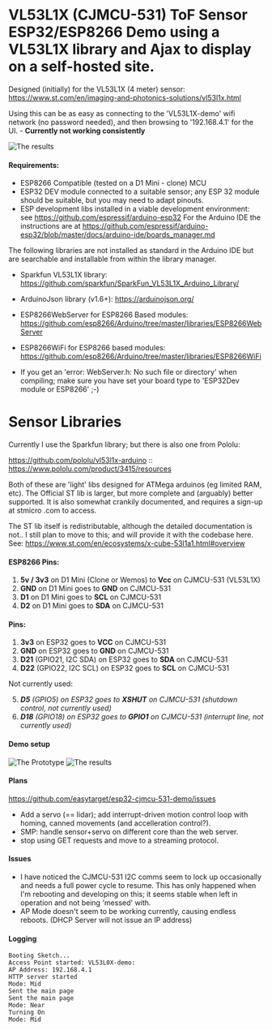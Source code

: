# VL53L1X (CJMCU-531) ToF Sensor ESP32/ESP8266 Demo using a VL53L1X library and Ajax to display on a self-hosted site.
Designed (initially) for the VL53L1X (4 meter) sensor:
https://www.st.com/en/imaging-and-photonics-solutions/vl53l1x.html

Using this can be as easy as connecting to the 'VL53L1X-demo' wifi network (no password needed), and then browsing to '192.168.4.1' for the UI. - **Currently not working consistently**

![The results](/docs/graph-panel.png)

#### Requirements:
* ESP8266 Compatible (tested on a D1 Mini - clone) MCU
* ESP32 DEV module connected to a suitable sensor; any ESP 32 module should be suitable, but you may need to adapt pinouts.
* ESP development libs installed in a viable development environment: see https://github.com/espressif/arduino-esp32 
  For the Arduino IDE the instructions are at  https://github.com/espressif/arduino-esp32/blob/master/docs/arduino-ide/boards_manager.md

The following libraries are not installed as standard in the Arduino IDE but are searchable and installable from within the library manager.
* Sparkfun VL53L1X library: https://github.com/sparkfun/SparkFun_VL53L1X_Arduino_Library/
* ArduinoJson library (v1.6+): https://arduinojson.org/
* ESP8266WebServer for ESP8266 Based modules: https://github.com/esp8266/Arduino/tree/master/libraries/ESP8266WebServer
* ESP8266WiFi for ESP8266 based modules: https://github.com/esp8266/Arduino/tree/master/libraries/ESP8266WiFi

* If you get an 'error: WebServer.h: No such file or directory' when compiling; make sure you have set your board type to 'ESP32Dev module or ESP8266' ;-)

# Sensor Libraries
Currently I use the Sparkfun library; but there is also one from Pololu:

https://github.com/pololu/vl53l1x-arduino :: https://www.pololu.com/product/3415/resources

Both of these are 'light' libs designed for ATMega arduinos (eg limited RAM, etc). The Official ST lib is larger, but more complete and (arguably) better supported. It is also somewhat crankily documented, and requires a sign-up at stmicro .com to access.

The ST lib itself is redistributable, although the detailed documentation is not.. I still plan to move to this; and will provide it with the codebase here.
See: https://www.st.com/en/ecosystems/x-cube-53l1a1.html#overview

#### ESP8266 Pins:

1. **5v / 3v3** on D1 Mini (Clone or Wemos) to **Vcc** on CJMCU-531 (VL53L1X)
1. **GND** on D1 Mini goes to **GND** on CJMCU-531
1. **D1** on D1 Mini goes to **SCL** on CJMCU-531
1. **D2** on D1 Mini goes to **SDA** on CJMCU-531

#### Pins:
1. **3v3** on ESP32 goes to **VCC** on CJMCU-531
1. **GND** on ESP32 goes to **GND** on CJMCU-531
1. **D21** (GPIO21, I2C SDA) on ESP32 goes to **SDA** on CJMCU-531
1. **D22** (GPIO22, I2C SCL) on ESP32 goes to **SCL** on CJMCU-531

Not currently used:

5. _**D5** (GPIO5) on ESP32 goes to **XSHUT** on CJMCU-531 (shutdown control, not currently used)_
5. _**D18** (GPIO18) on ESP32 goes to **GPIO1** on CJMCU-531 (interrupt line, not currently used)_

#### Demo setup
![The Prototype](/docs/rangefinder-proto1.jpg)
![The results](/docs/status-panel.png)

#### Plans
https://github.com/easytarget/esp32-cjmcu-531-demo/issues
* Add a servo (== lidar); add interrupt-driven motion control loop with homing, canned movements (and accelleration control?).
* SMP: handle sensor+servo on different core than the web server.
* stop using GET requests and move to a streaming protocol.

#### Issues
* I have noticed the CJMCU-531 I2C comms seem to lock up occasionally and needs a full power cycle to resume. This has only happened when I'm rebooting and developing on this; it seems stable when left in operation and not being 'messed' with. 
* AP Mode doesn't seem to be working currently, causing endless reboots. (DHCP Server will not issue an IP address)

#### Logging
```
Booting Sketch...
Access Point started: VL53L0X-demo:
AP Address: 192.168.4.1
HTTP server started
Mode: Mid
Sent the main page
Sent the main page
Mode: Near
Turning On
Mode: Mid
```
